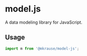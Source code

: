 
# model.js

A data modeling library for JavaScript.


## Usage

```js
import m from '@mkrause/model-js';
```
